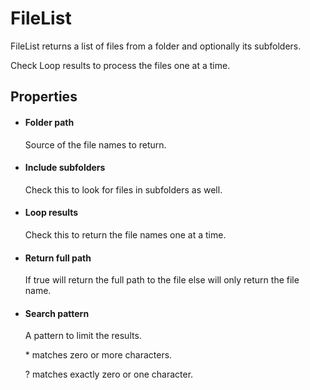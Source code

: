 FileList
========

FileList returns a list of files from a folder and optionally its subfolders.

Check Loop results to process the files one at a time.

Properties
----------

-  #### Folder path

    Source of the file names to return.

-  #### Include subfolders

    Check this to look for files in subfolders as well.

-  #### Loop results

    Check this to return the file names one at a time.

-  #### Return full path

    If true will return the full path to the file else will only return
    the file name.

-  #### Search pattern

    A pattern to limit the results.

    \* matches zero or more characters.

    ? matches exactly zero or one character.


